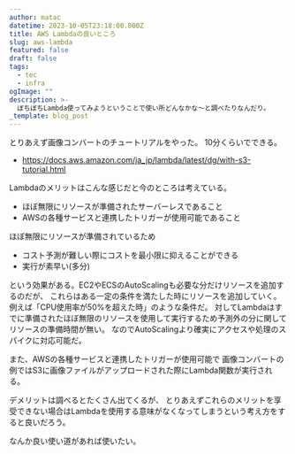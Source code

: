 ```yaml
---
author: matac
datetime: 2023-10-05T23:18:00.000Z
title: AWS Lambdaの良いところ
slug: aws-lambda
featured: false
draft: false
tags:
  - tec
  - infra
ogImage: ""
description: >-
  ぼちぼちLambda使ってみようということで使い所どんなかな〜と調べたりなんだり。
_template: blog_post
---
```


とりあえず画像コンバートのチュートリアルをやった。
10分くらいでできる。

- https://docs.aws.amazon.com/ja_jp/lambda/latest/dg/with-s3-tutorial.html

Lambdaのメリットはこんな感じだと今のところは考えている。

- ほぼ無限にリソースが準備されたサーバーレスであること
- AWSの各種サービスと連携したトリガーが使用可能であること

ほぼ無限にリソースが準備されているため

- コスト予測が難しい際にコストを最小限に抑えることができる
- 実行が素早い(多分)

という効果がある。EC2やECSのAutoScalingも必要な分だけリソースを追加するのだが、
これらはある一定の条件を満たした時にリソースを追加していく。
例えば「CPU使用率が50%を超えた時」のような条件だ。
対してLambdaはすでに準備されたほぼ無限のリソースを使用して実行するため予測外の分に関してリソースの準備時間が無い。
なのでAutoScalingより確実にアクセスや処理のスパイクに対応可能だ。

また、AWSの各種サービスと連携したトリガーが使用可能で
画像コンバートの例ではS3に画像ファイルがアップロードされた際にLambda関数が実行される。

デメリットは調べるとたくさん出てくるが、
とりあえずこれらのメリットを享受できない場合はLambdaを使用する意味がなくなってしまうという考え方をすると良いだろう。

なんか良い使い道があれば使いたい。